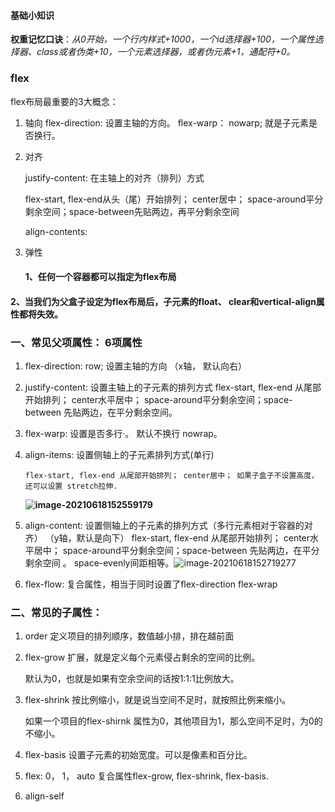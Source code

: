 #### 基础小知识

**权重记忆口诀**：*从0开始，一个行内样式+1000，一个id选择器+100，一个属性选择器、class或者伪类+10，一个元素选择器，或者伪元素+1，通配符+0。*

### flex

flex布局最重要的3大概念：

1. 轴向   flex-direction: 设置主轴的方向。 flex-warp： nowarp; 就是子元素是否换行。

2. 对齐 

   justify-content: 在主轴上的对齐（排列）方式

    flex-start, flex-end从头（尾）开始排列； center居中； space-around平分剩余空间；space-between先贴两边，再平分剩余空间

   align-contents:

3. 弹性

   

   #### 1、任何一个容器都可以指定为flex布局
  #### 2、当我们为父盒子设定为flex布局后，子元素的float、 clear和vertical-align属性都将失效。



###  一、常见父项属性： 6项属性

 1. flex-direction: row;  设置主轴的方向 （x轴， 默认向右）

 2. justify-content: 设置主轴上的子元素的排列方式
       flex-start, flex-end 从尾部开始排列； center水平居中； space-around平分剩余空间；space-between 先贴两边，在平分剩余空间。

 3. flex-warp: 设置是否多行·。 默认不换行 nowrap。

 4. align-items: 设置侧轴上的子元素排列方式(单行) 

        flex-start, flex-end 从尾部开始排列； center居中； 如果子盒子不设置高度，还可以设置 stretch拉伸.   

       **![image-20210618152559179](C:\Users\24026\AppData\Roaming\Typora\typora-user-images\image-20210618152559179.png)**         

 5. align-content: 设置侧轴上的子元素的排列方式（多行元素相对于容器的对齐） （y轴，默认是向下）
       flex-start, flex-end 从尾部开始排列； center水平居中； space-around平分剩余空间；space-between 先贴两边，在平分剩余空间 。 space-evenly间距相等。![image-20210618152719277](C:\Users\24026\AppData\Roaming\Typora\typora-user-images\image-20210618152719277.png)

 6. flex-flow: 复合属性，相当于同时设置了flex-direction  flex-wrap

### 二、常见的子属性：

1. order 定义项目的排列顺序，数值越小排，排在越前面

2. flex-grow  扩展，就是定义每个元素侵占剩余的空间的比例。

     默认为0，也就是如果有空余空间的话按1:1:1比例放大。

3. flex-shrink  按比例缩小，就是说当空间不足时，就按照比例来缩小。

   如果一个项目的flex-shirnk 属性为0，其他项目为1，那么空间不足时，为0的不缩小。

4. flex-basis 设置子元素的初始宽度。可以是像素和百分比。
5. flex: 0， 1， auto        复合属性flex-grow,  flex-shrink, flex-basis.
6. align-self

